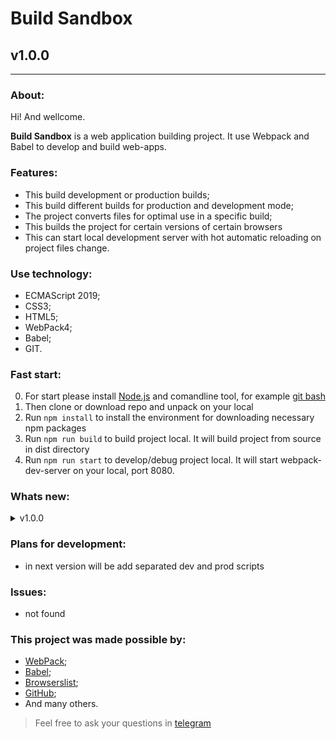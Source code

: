 # Build Sandbox
## v1.0.0
---
  
### About:

Hi! And wellcome.

__Build Sandbox__ is a web application building project. It use Webpack and Babel to develop and build web-apps.

### Features:

- This build development or production builds;
- This build different builds for production and development mode;
- The project converts files for optimal use in a specific build;
- This builds the project for certain versions of certain browsers
- This can start local development server with hot automatic reloading on project files change.

### Use technology:

- ECMAScript 2019;
- CSS3;
- HTML5;
- WebPack4;
- Babel;
- GIT.

### Fast start:

0. For start please install [Node.js](https://nodejs.org/en/) and comandline tool, for example [git bash](https://git-scm.com/downloads)
1. Then clone or download repo and unpack on your local
2. Run `npm install` to install the environment for downloading necessary npm packages
3. Run `npm run build` to build project local. It will build project from source in dist directory
4. Run `npm run start` to develop/debug project local. It will start webpack-dev-server on your local, port 8080.

### Whats new:

<details>
    <summary>v1.0.0</summary>
    <li>Project realise version</li>
</details>

### Plans for development:

- in next version will be add separated dev and prod scripts

### Issues:

- not found

### This project was made possible by:

* [WebPack](https://webpack.js.org);
* [Babel](https://babeljs.io);
* [Browserslist](https://github.com/browserslist/browserslist);
* [GitHub](http://github.com);
* And many others.

> Feel free to ask your questions in [telegram](https://t.me/frontandrew)